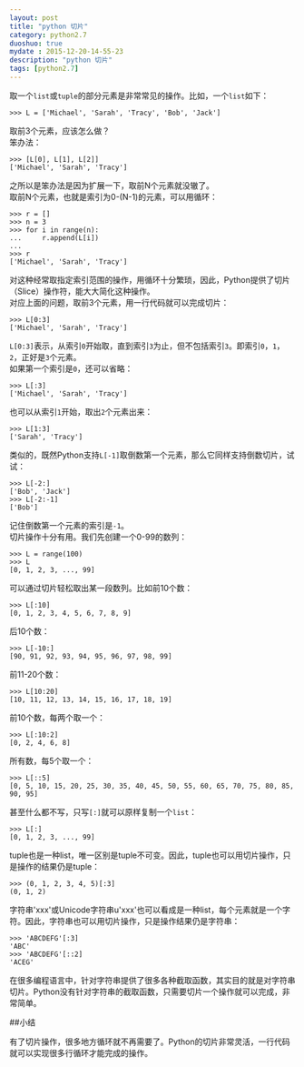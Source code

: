 ```yaml
---
layout: post
title: "python 切片"
category: python2.7
duoshuo: true
mydate : 2015-12-20-14-55-23
description: "python 切片"
tags: [python2.7]
---
```

取一个`list`或`tuple`的部分元素是非常常见的操作。比如，一个`list`如下：    

	>>> L = ['Michael', 'Sarah', 'Tracy', 'Bob', 'Jack']

取前3个元素，应该怎么做？    
笨办法：   

	>>> [L[0], L[1], L[2]]
	['Michael', 'Sarah', 'Tracy']

之所以是笨办法是因为扩展一下，取前N个元素就没辙了。   
取前N个元素，也就是索引为0-(N-1)的元素，可以用循环：    

	>>> r = []
	>>> n = 3
	>>> for i in range(n):
	...     r.append(L[i])
	... 
	>>> r
	['Michael', 'Sarah', 'Tracy']

对这种经常取指定索引范围的操作，用循环十分繁琐，因此，Python提供了切片（Slice）操作符，能大大简化这种操作。   
对应上面的问题，取前3个元素，用一行代码就可以完成切片：   

	>>> L[0:3]
	['Michael', 'Sarah', 'Tracy']

`L[0:3]`表示，从索引`0`开始取，直到索引`3`为止，但不包括索引`3`。即索引`0`，`1`，`2`，正好是`3`个元素。   
如果第一个索引是`0`，还可以省略：    

	>>> L[:3]
	['Michael', 'Sarah', 'Tracy']

也可以从索引`1`开始，取出`2`个元素出来：     

	>>> L[1:3]
	['Sarah', 'Tracy']

类似的，既然Python支持`L[-1]`取倒数第一个元素，那么它同样支持倒数切片，试试：       

	>>> L[-2:]
	['Bob', 'Jack']
	>>> L[-2:-1]
	['Bob']

记住倒数第一个元素的索引是`-1`。   
切片操作十分有用。我们先创建一个0-99的数列：   

	>>> L = range(100)
	>>> L
	[0, 1, 2, 3, ..., 99]

可以通过切片轻松取出某一段数列。比如前10个数：    

	>>> L[:10]
	[0, 1, 2, 3, 4, 5, 6, 7, 8, 9]

后10个数：    

	>>> L[-10:]
	[90, 91, 92, 93, 94, 95, 96, 97, 98, 99]

前11-20个数：   

	>>> L[10:20]
	[10, 11, 12, 13, 14, 15, 16, 17, 18, 19]

前10个数，每两个取一个：    

	>>> L[:10:2]
	[0, 2, 4, 6, 8]

所有数，每5个取一个：   

	>>> L[::5]
	[0, 5, 10, 15, 20, 25, 30, 35, 40, 45, 50, 55, 60, 65, 70, 75, 80, 85, 90, 95]

甚至什么都不写，只写`[:]`就可以原样复制一个`list`：    

	>>> L[:]
	[0, 1, 2, 3, ..., 99]

tuple也是一种list，唯一区别是tuple不可变。因此，tuple也可以用切片操作，只是操作的结果仍是tuple：    

	>>> (0, 1, 2, 3, 4, 5)[:3]
	(0, 1, 2)

字符串'xxx'或Unicode字符串u'xxx'也可以看成是一种list，每个元素就是一个字符。因此，字符串也可以用切片操作，只是操作结果仍是字符串：    

	>>> 'ABCDEFG'[:3]
	'ABC'
	>>> 'ABCDEFG'[::2]
	'ACEG'

在很多编程语言中，针对字符串提供了很多各种截取函数，其实目的就是对字符串切片。Python没有针对字符串的截取函数，只需要切片一个操作就可以完成，非常简单。   

##小结

有了切片操作，很多地方循环就不再需要了。Python的切片非常灵活，一行代码就可以实现很多行循环才能完成的操作。

